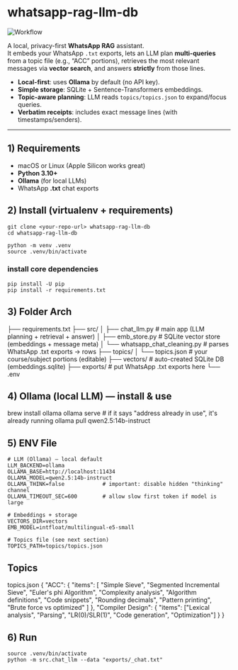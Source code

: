 # whatsapp-rag-llm-db

![Workflow](<Screenshot 2025-08-26 at 5.00.15 PM.png>)

A local, privacy-first **WhatsApp RAG** assistant.  
It embeds your WhatsApp `.txt` exports, lets an LLM plan **multi-queries** from a topic file (e.g., “ACC” portions), retrieves the most relevant messages via **vector search**, and answers **strictly** from those lines.

- **Local-first**: uses **Ollama** by default (no API key).
- **Simple storage**: SQLite + Sentence-Transformers embeddings.
- **Topic-aware planning**: LLM reads `topics/topics.json` to expand/focus queries.
- **Verbatim receipts**: includes exact message lines (with timestamps/senders).

---

## 1) Requirements

- macOS or Linux (Apple Silicon works great)
- **Python 3.10+**
- **Ollama** (for local LLMs)
- WhatsApp **.txt** chat exports

## 2) Install (virtualenv + requirements)

    git clone <your-repo-url> whatsapp-rag-llm-db
    cd whatsapp-rag-llm-db

    python -m venv .venv
    source .venv/bin/activate

### install core dependencies

    pip install -U pip
    pip install -r requirements.txt

## 3) Folder Arch

├── requirements.txt
├── src/
│ ├── chat_llm.py # main app (LLM planning + retrieval + answer)
│ ├── emb_store.py # SQLite vector store (embeddings + message meta)
│ └── whatsapp_chat_cleaning.py # parses WhatsApp .txt exports → rows
├── topics/
│ └── topics.json # your course/subject portions (editable)
├── vectors/ # auto-created SQLite DB (embeddings.sqlite)
├── exports/ # put WhatsApp .txt exports here
└── .env

## 4) Ollama (local LLM) — install & use

brew install ollama
ollama serve # if it says "address already in use", it's already running
ollama pull qwen2.5:14b-instruct

## 5) ENV File

    # LLM (Ollama) — local default
    LLM_BACKEND=ollama
    OLLAMA_BASE=http://localhost:11434
    OLLAMA_MODEL=qwen2.5:14b-instruct
    OLLAMA_THINK=false            # important: disable hidden "thinking" channel
    OLLAMA_TIMEOUT_SEC=600        # allow slow first token if model is large

    # Embeddings + storage
    VECTORS_DIR=vectors
    EMB_MODEL=intfloat/multilingual-e5-small

    # Topics file (see next section)
    TOPICS_PATH=topics/topics.json

## Topics

topics.json
{
"ACC": {
"items": [
"Simple Sieve",
"Segmented Incremental Sieve",
"Euler's phi Algorithm",
"Complexity analysis",
"Algorithm definitions",
"Code snippets",
"Rounding decimals",
"Pattern printing",
"Brute force vs optimized"
]
},
"Compiler Design": {
"items": ["Lexical analysis", "Parsing", "LR(0)/SLR(1)", "Code generation", "Optimization"]
}
}

## 6) Run

    source .venv/bin/activate
    python -m src.chat_llm --data "exports/_chat.txt"
